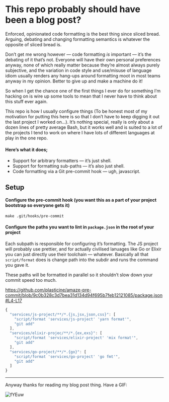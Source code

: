 # This repo probably should have been a blog post?

Enforced, opinionated code formatting is the best thing since sliced bread. Arguing, debating and changing formatting semantics is whatever the opposite of sliced bread is.

Don’t get me wrong however — code formatting _is_ important — it’s the debating of it that’s not. Everyone will have their own personal preferences anyway, none of which really matter because they’re almost always purely subjective, and the variation in code style and use/misuse of language idiom usually renders any hang-ups around formatting moot in most teams anyway in my opinion. Better to give up and make a machine do it!

So when I get the chance one of the first things I ever do for something I’m hacking on is wire up some tools to mean that I never have to think about this stuff ever again.

This repo is how I usually configure things (To be honest most of my motivation for putting this here is so that I don’t have to keep digging it out the last project I worked on...). It’s nothing special, really is only about a dozen lines of pretty average Bash, but it works well and is suited to a lot of the projects I tend to work on where I have lots of different languages at play in the one repo.

#### Here’s what it does;

- Support for arbitrary formatters — it’s just shell.
- Support for formatting sub-paths — it’s also just shell.
- Code formatting via a Git pre-commit hook — ugh, javascript.

## Setup

#### Configure the pre-commit hook (you want this as a part of your project bootstrap so everyone gets it)

```shell
make .git/hooks/pre-commit
```

#### Configure the paths you want to lint in `package.json` in the root of your project

Each subpath is responsible for configuring it’s formatting. The JS project will probably use prettier, and for actually civilised lanuages like Go or Elixir you can just directly use their toolchain — whatever. Basically all that `script/format` does is change path into the subdir and runs the command you gave it.

These paths will be formatted in parallel so it shouldn’t slow down your commit speed too much.

https://github.com/plasticine/amaze-pre-commit/blob/9c0b328c3d7bea31d134d94f695b7feb12121085/package.json#L4-L17

```js
{
  "services/js-project/**/*.{js,jsx,json,css}": [
    "script/format 'services/js-project' 'yarn format'",
    "git add"
  ],
  "services/elixir-projec/**/*.{ex,exs}": [
    "script/format 'services/elixir-project' 'mix format'",
    "git add"
  ],
  "services/go-project/**/*.{go}": [
    "script/format 'services/go-project' 'go fmt'",
    "git add"
  ]
}
```

***

Anyway thanks for reading my blog post thing. Have a GIF:

![fYEuw](https://user-images.githubusercontent.com/18076/54566872-35014880-4a26-11e9-8f2c-9cadab2bd035.gif)

